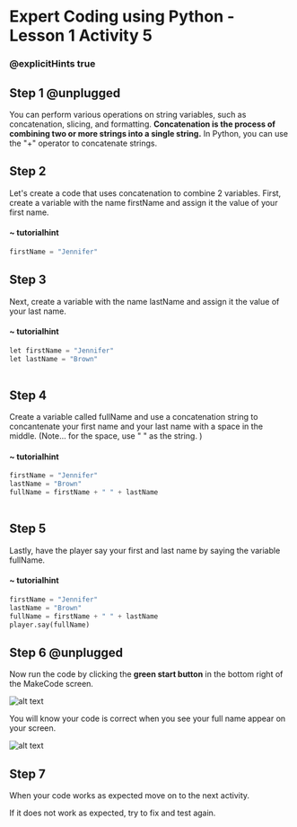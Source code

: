 # Expert Coding using Python - Lesson 1 Activity 5
### @explicitHints true

## Step 1 @unplugged

You can perform various operations on string variables, such as concatenation, slicing, and formatting. **Concatenation is the process of combining two or more strings into a single string.** In Python, you can use the "+" operator to concatenate strings. 

## Step 2

Let's create a code that uses concatenation to combine 2 variables. 
First, create a variable with the name firstName and assign it the value of your first name. 

  #### ~ tutorialhint

```Python
firstName = "Jennifer"

```

## Step 3
Next, create a variable with the name lastName and assign it the value of your last name. 

  #### ~ tutorialhint

```python
let firstName = "Jennifer"
let lastName = "Brown"
 
```


## Step 4

Create a variable called fullName and use a concatenation string to concantenate your first name and your last name with a space in the middle. (Note... for the space, use " " as the string. )

  #### ~ tutorialhint

```python
firstName = "Jennifer"
lastName = "Brown"
fullName = firstName + " " + lastName
  
```

## Step 5

Lastly, have the player say your first and last name by saying the variable fullName. 

  #### ~ tutorialhint

```python
firstName = "Jennifer"
lastName = "Brown"
fullName = firstName + " " + lastName
player.say(fullName)

```

## Step 6 @unplugged

Now run the code by clicking the **green start button** in the bottom right of the MakeCode screen. 

![alt text](https://expertjs.codingcredentials.com/Lesson1/1.1/1.JPG?raw=true "Start")

You will know your code is correct when you see your full name appear on your screen. 

![alt text](https://expertjs.codingcredentials.com/Lesson1/1.1/1.5.png?raw=true "Code")

## Step 7

When your code works as expected move on to the next activity. 

If it does not work as expected, try to fix and test again.